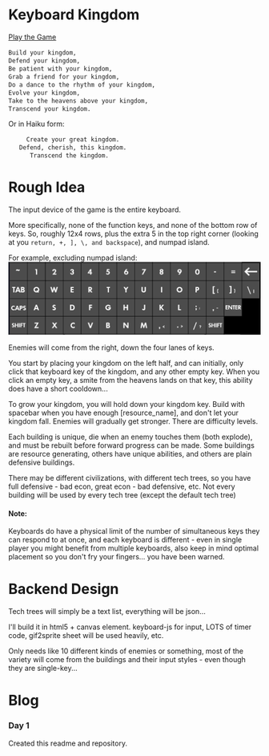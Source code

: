 # Keyboard Kingdom

[Play the Game](https://exevirus.github.io/Keyboard-Kingdom)

```
Build your kingdom,
Defend your kingdom,
Be patient with your kingdom,
Grab a friend for your kingdom,
Do a dance to the rhythm of your kingdom, 
Evolve your kingdom,
Take to the heavens above your kingdom, 
Transcend your kingdom.
```

Or in Haiku form:

```
     Create your great kingdom.
   Defend, cherish, this kingdom.
      Transcend the kingdom.
```

# Rough Idea

The input device of the game is the entire keyboard.

More specifically, none of the function keys, and none of the bottom row of keys. So, roughly 12x4 rows, plus the extra 5 in the top right corner (looking at you `return, +, ], \, and backspace`), and numpad island.

For example, excluding numpad island:
![alt text](keyboard.png)

Enemies will come from the right, down the four lanes of keys.

You start by placing your kingdom on the left half, and can initially, only
click that keyboard key of the kingdom, and any other empty key.
When you click an empty key, a smite from the heavens lands on that key, this ability does have a short cooldown...

To grow your kingdom, you will hold down your kingdom key. Build with spacebar when you have enough [resource_name], and don't let your kingdom fall. Enemies will gradually get stronger. There are difficulty levels.

Each building is unique, die when an enemy touches them (both explode), and must be rebuilt before forward progress can be made. Some buildings are resource generating, others have unique abilities, and others are plain defensive buildings. 

There may be different civilizations, with different tech trees, so you have full defensive - bad econ, great econ - bad defensive, etc. Not every building will be used by every tech tree (except the default tech tree)

#### Note: 

Keyboards do have a physical limit of the number of simultaneous keys they can respond to at once, and each keyboard is different - even in single player you might benefit from multiple keyboards, also keep in mind optimal placement so you don't fry your fingers... you have been warned.

# Backend Design

Tech trees will simply be a text list, everything will be json...

I'll build it in html5 + canvas element. keyboard-js for input, LOTS of timer code, gif2sprite sheet will be used heavily, etc. 

Only needs like 10 different kinds of enemies or something, most of the variety will come from the buildings and their input styles - even though they are single-key...


# Blog

### Day 1

Created this readme and repository.
